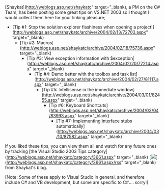 [Shaykat](http://weblogs.asp.net/shaykatc" target="_blank), a PM on the C# Team, has been posting some great tips on VS.NET 2003 so I thought I would collect them here for your linking pleasure;

  * [Tip #1: Stop the solution explorer flashiness when opening a project!](http://weblogs.asp.net/shaykatc/archive/2004/02/13/72703.aspx" target="_blank)
      * [Tip #2: Macros](http://weblogs.asp.net/shaykatc/archive/2004/02/18/75736.aspx" target="_blank)
          * [Tip #3: View exception information with $exception](http://weblogs.asp.net/shaykatc/archive/2004/02/20/77214.aspx" target="_blank)
              * [Tip #4: Demo better with the toolbox and task list](http://weblogs.asp.net/shaykatc/archive/2004/02/27/81117.aspx" target="_blank)
                  * [Tip #5: Intellisense in the immediate window](http://weblogs.asp.net/shaykatc/archive/2004/03/01/82455.aspx" target="_blank)
                      * [Tip #6: Keyboard Shortcuts](http://weblogs.asp.net/shaykatc/archive/2004/03/04/83993.aspx" target="_blank)
                          * [Tip #7: Implementing interface stubs automatically](http://weblogs.asp.net/shaykatc/archive/2004/03/10/87582.aspx" target="_blank)

If you liked these tips, you can view them all and watch for any future ones by tracking [the Visual Studio 2003 Tips category](http://weblogs.asp.net/shaykatc/category/3661.aspx" target="_blank) [<img src="http://msdn.microsoft.com/nodehomes/graphics/rss_button.gif" border="0" />](http://weblogs.asp.net/shaykatc/category/3661.aspx/rss" target="_blank) from Shaykat's blog.

[Note: Some of these apply to Visual Studio in general, and therefore include C# and VB development, but some are specific to C#.... sorry!]